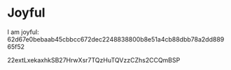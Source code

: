 # Joyful

I am joyful: 62d67e0bebaab45cbbcc672dec2248838800b8e51a4cb88dbb78a2dd88965f52


22extLxekaxhkSB27HrwXsr7TQzHuTQVzzCZhs2CCQmBSP